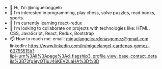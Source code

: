 - 👋 Hi, I’m @miguelanggelo
- 👀 I’m interested in programming, play chess, solve puzzles, read books, sports. 
- 🌱 I’m currently learning react-redux
- 💞️ I’m looking to collaborate on projects with technologies like: HTML, CSS, JavaScript, React, Redux, Bootstrap
- 📫 How to reach me: 
        email: miguelangelcardenasgomez@gmail.com
        linkedIn: https://www.linkedin.com/in/miguelangel-cardenas-gomez-63755515b?lipi=urn%3Ali%3Apage%3Ad_flagship3_profile_view_base_contact_details%3B72fp1eyQTiuJ46KEV2LaHA%3D%3D

<!---
miguelanggelo/miguelanggelo is a ✨ special ✨ repository because its `README.md` (this file) appears on your GitHub profile.
You can click the Preview link to take a look at your changes.
--->
